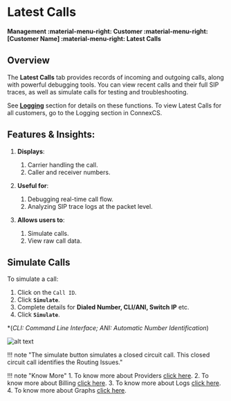 # Latest Calls

**Management :material-menu-right: Customer :material-menu-right: [Customer Name] :material-menu-right: Latest Calls**

## Overview

The **Latest Calls** tab provides records of incoming and outgoing calls, along with powerful debugging tools. You can view recent calls and their full SIP traces, as well as simulate calls for testing and troubleshooting.

See [**Logging**](https://docs.connexcs.com/logging/) section for details on these functions. To view Latest Calls for all customers, go to the Logging section in ConnexCS.

## Features & Insights:

1. **Displays**:
      1. Carrier handling the call.
      2. Caller and receiver numbers.

2. **Useful for**:
      1. Debugging real-time call flow.
      2. Analyzing SIP trace logs at the packet level.

3. **Allows users to**:
      1. Simulate calls.
      2. View raw call data.

## Simulate Calls

To simulate a call:

1. Click on the `Call ID`.
2. Click **`Simulate`**.
3. Complete details for **Dialed Number, CLI/ANI, Switch IP** etc.
4. Click **`Simulate`**.

*(*CLI: Command Line Interface; ANI: Automatic Number Identification*)

![alt text][simulate-call]

[simulate-call]: /customer/img/52.png "Simulate Call"

!!! note "The simulate button simulates a closed circuit call. This closed circuit call identifies the Routing Issues."

!!! note "Know More"
     1. To know more about Providers [click here](https://docs.connexcs.com/feature-list/#providers).
     2. To know more about Billing [click here](https://docs.connexcs.com/billing/).
     3. To know more about Logs [click here](https://docs.connexcs.com/logging/#searching-the-logs).
     4. To know more about Graphs [click here](https://docs.connexcs.com/customer-portal/cp-dashboard/#graphs).
